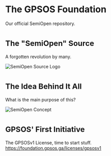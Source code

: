 # The GPSOS Foundation
Our official SemiOpen repository.

# <sub> The "SemiOpen" Source </sub>
A forgotten revolution by many.

<img src="https://i.postimg.cc/dhvQzkQF/Logopit-1656019527700.png" alt="SemiOpen Source Logo" title="SemiOpen Source Logo" />

# <sub> The Idea Behind It All </sub>
What is the main purpose of this?

<img src="https://i.postimg.cc/TK92GdhD/Closed-semi-open-and-open-innovation-framework-Source-Adapted-from-Hirsch-Kreinsen.png" alt="SemiOpen Concept" title="SemiOpen Concept" />

# <sub> GPSOS' First Initiative </sub>
The GPSOSv1 License, time to start stuff.<br>
https://foundation.gpsos.ga/licenses/gpsosv1
